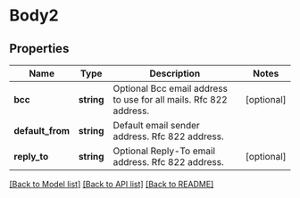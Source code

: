 # Body2

## Properties
Name | Type | Description | Notes
------------ | ------------- | ------------- | -------------
**bcc** | **string** | Optional Bcc email address to use for all mails. Rfc 822 address. | [optional] 
**default_from** | **string** | Default email sender address. Rfc 822 address. | 
**reply_to** | **string** | Optional Reply-To email address. Rfc 822 address. | [optional] 

[[Back to Model list]](../README.md#documentation-for-models) [[Back to API list]](../README.md#documentation-for-api-endpoints) [[Back to README]](../README.md)


